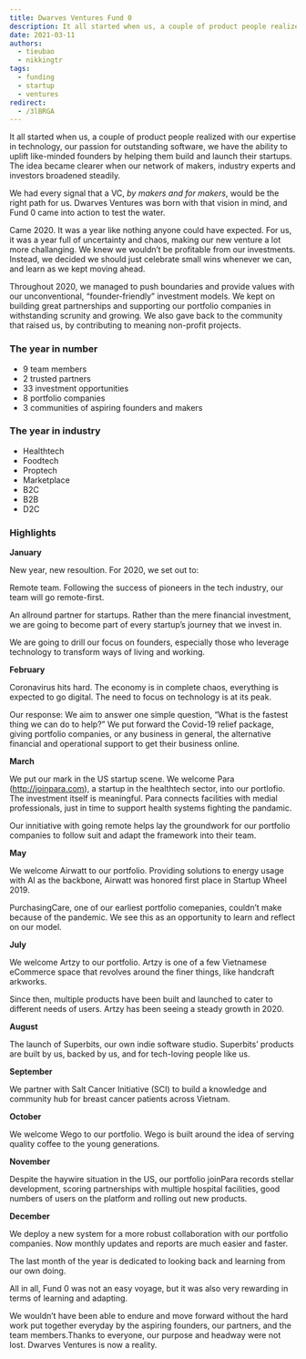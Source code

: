 ```yaml
---
title: Dwarves Ventures Fund 0
description: It all started when us, a couple of product people realized with our expertise in technology, our passion for outstanding software, we have the ability to uplift like-minded founders by helping them build and launch their startups. The idea became clearer when our network of makers, industry experts and investors broadened steadily.
date: 2021-03-11
authors:
  - tieubao
  - nikkingtr
tags:
  - funding
  - startup
  - ventures
redirect:
  - /3lBRGA
---
```


It all started when us, a couple of product people realized with our expertise in technology, our passion for outstanding software, we have the ability to uplift like-minded founders by helping them build and launch their startups. The idea became clearer when our network of makers, industry experts and investors broadened steadily.

We had every signal that a VC, _by makers and for makers_, would be the right path for us. Dwarves Ventures was born with that vision in mind, and Fund 0 came into action to test the water.

Came 2020. It was a year like nothing anyone could have expected. For us, it was a year full of uncertainty and chaos, making our new venture a lot more challanging. We knew we wouldn’t be profitable from our investments. Instead, we decided we should just celebrate small wins whenever we can, and learn as we kept moving ahead.

Throughout 2020, we managed to push boundaries and provide values with our unconventional, “founder-friendly” investment models. We kept on building great partnerships and supporting our portfolio companies in withstanding scrunity and growing. We also gave back to the community that raised us, by contributing to meaning non-profit projects.

### The year in number

- 9 team members
- 2 trusted partners
- 33 investment opportunities
- 8 portfolio companies
- 3 communities of aspiring founders and makers

### The year in industry

- Healthtech
- Foodtech
- Proptech
- Marketplace
- B2C
- B2B
- D2C

### Highlights

**January**

New year, new resoultion. For 2020, we set out to:

Remote team. Following the success of pioneers in the tech industry, our team will go remote-first.

An allround partner for startups. Rather than the mere financial investment, we are going to become part of every startup’s journey that we invest in.

We are going to drill our focus on founders, especially those who leverage technology to transform ways of living and working.

**February**

Coronavirus hits hard. The economy is in complete chaos, everything is expected to go digital. The need to focus on technology is at its peak.

Our response: We aim to answer one simple question, “What is the fastest thing we can do to help?” We put forward the Covid-19 relief package, giving portfolio companies, or any business in general, the alternative financial and operational support to get their business online.

**March**

We put our mark in the US startup scene. We welcome Para (<http://joinpara.com>), a startup in the healthtech sector, into our portlofio. The investment itself is meaningful. Para connects facilities with medial professionals, just in time to support health systems fighting the pandamic.

Our innitiative with going remote helps lay the groundwork for our portfolio companies to follow suit and adapt the framework into their team.

**May**

We welcome Airwatt to our portfolio. Providing solutions to energy usage with AI as the backbone, Airwatt was honored first place in Startup Wheel 2019.

PurchasingCare, one of our earliest portfolio comepanies, couldn’t make because of the pandemic. We see this as an opportunity to learn and reflect on our model.

**July**

We welcome Artzy to our portfolio. Artzy is one of a few Vietnamese eCommerce space that revolves around the finer things, like handcraft arkworks.

Since then, multiple products have been built and launched to cater to different needs of users. Artzy has been seeing a steady growth in 2020.

**August**

The launch of Superbits, our own indie software studio. Superbits’ products are built by us, backed by us, and for tech-loving people like us.

**September**

We partner with Salt Cancer Initiative (SCI) to build a knowledge and community hub for breast cancer patients across Vietnam.

**October**

We welcome Wego to our portfolio. Wego is built around the idea of serving quality coffee to the young generations.

**November**

Despite the haywire situation in the US, our portfolio joinPara records stellar development, scoring partnerships with multiple hospital facilities, good numbers of users on the platform and rolling out new products.

**December**

We deploy a new system for a more robust collaboration with our portfolio companies. Now monthly updates and reports are much easier and faster.

The last month of the year is dedicated to looking back and learning from our own doing.

All in all, Fund 0 was not an easy voyage, but it was also very rewarding in terms of learning and adapting.

We wouldn’t have been able to endure and move forward without the hard work put together everyday by the aspiring founders, our partners, and the team members.Thanks to everyone, our purpose and headway were not lost. Dwarves Ventures is now a reality.

